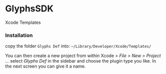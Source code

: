 # GlyphsSDK

Xcode Templates

### Installation

copy the folder `Glyphs Def` into:
`~/Library/Developer/Xcode/Templates/`

You can then create a new project from within Xcode > *File > New > Project ...* select *Glyphs Def* in the sidebar and choose the plugin type you like. In the next screen you can give it a name.
